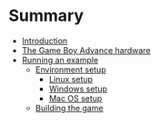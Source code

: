 # Summary

- [Introduction](./01_introduction.md)
- [The Game Boy Advance hardware](./02_hardware.md)
- [Running an example](./03_getting_started.md)
    - [Environment setup](./03_environment_setup.md)
        - [Linux setup](./03a_linux_setup.md)
        - [Windows setup]()
        - [Mac OS setup]()
    - [Building the game](./03b_building.md)